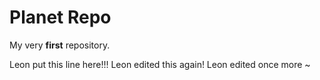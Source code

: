# Planet Repo

My very **first** repository. 

Leon put this line here!!!
Leon edited this again!
Leon edited once more ~